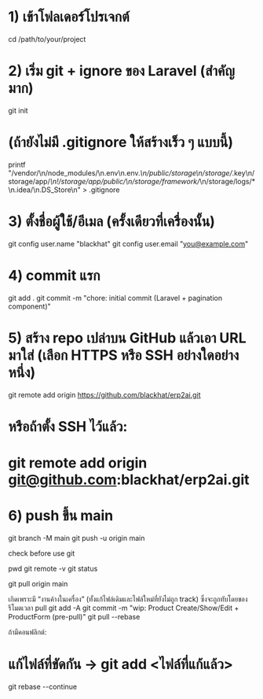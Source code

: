 # 1) เข้าโฟลเดอร์โปรเจกต์
cd /path/to/your/project

# 2) เริ่ม git + ignore ของ Laravel (สำคัญมาก)
git init

# (ถ้ายังไม่มี .gitignore ให้สร้างเร็ว ๆ แบบนี้)
printf "/vendor/\n/node_modules/\n.env\n.env.*\n/public/storage\n/storage/*.key\n/storage/app/*\n!/storage/app/public/\n/storage/framework/*\n/storage/logs/*\n.idea/\n.DS_Store\n" > .gitignore

# 3) ตั้งชื่อผู้ใช้/อีเมล (ครั้งเดียวที่เครื่องนั้น)
git config user.name  "blackhat"
git config user.email "you@example.com"

# 4) commit แรก
git add .
git commit -m "chore: initial commit (Laravel + pagination component)"

# 5) สร้าง repo เปล่าบน GitHub แล้วเอา URL มาใส่ (เลือก HTTPS หรือ SSH อย่างใดอย่างหนึ่ง)
git remote add origin https://github.com/blackhat/erp2ai.git
# หรือถ้าตั้ง SSH ไว้แล้ว:
# git remote add origin git@github.com:blackhat/erp2ai.git

# 6) push ขึ้น main
git branch -M main
git push -u origin main



check before use git

pwd
git remote -v
git status 

git pull origin main

เกิดเพราะมี “งานค้างในเครื่อง” (ทั้งแก้ไฟล์เดิมและไฟล์ใหม่ที่ยังไม่ถูก track) ซึ่งจะถูกทับโดยของรีโมตเวลา pull
git add -A
git commit -m "wip: Product Create/Show/Edit + ProductForm (pre-pull)"
git pull --rebase

ถ้ามีคอนฟลิกต์:

# แก้ไฟล์ที่ขัดกัน → git add <ไฟล์ที่แก้แล้ว>
git rebase --continue


